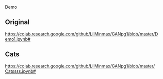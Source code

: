 Demo

## Original

https://colab.research.google.com/github/LilMinmax/GANpg1/blob/master/Demo1.ipynb#


## Cats

https://colab.research.google.com/github/LilMinmax/GANpg1/blob/master/Catssss.ipynb#

